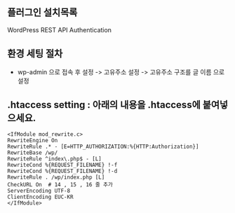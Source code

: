 ## 플러그인 설치목록
	
WordPress REST API Authentication

## 환경 세팅 절차

- wp-admin 으로 접속 후 설정 -> 고유주소 설정 -> 고유주소 구조를 글 이름 으로 설정

## .htaccess setting : 아래의 내용을 .htaccess에 붙여넣으세요.
```
<IfModule mod_rewrite.c>
RewriteEngine On
RewriteRule .* - [E=HTTP_AUTHORIZATION:%{HTTP:Authorization}]
RewriteBase /wp/
RewriteRule ^index\.php$ - [L]
RewriteCond %{REQUEST_FILENAME} !-f
RewriteCond %{REQUEST_FILENAME} !-d
RewriteRule . /wp/index.php [L]
CheckURL On  # 14 , 15 , 16 줄 추가
ServerEncoding UTF-8 
ClientEncoding EUC-KR 
</IfModule>
```
